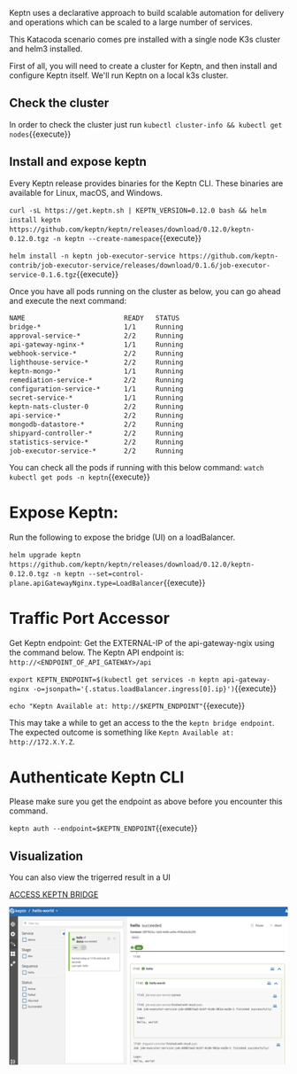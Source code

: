 Keptn uses a declarative approach to build scalable automation for delivery and operations which can be scaled to a large number of services.

This Katacoda scenario comes pre installed with a single node K3s cluster and helm3 installed. 

First of all, you will need to create a cluster for Keptn, and then install and configure Keptn itself.
We'll run Keptn on a local k3s cluster.
## Check the cluster

In order to check the cluster just run  `kubectl cluster-info &&
kubectl get nodes`{{execute}}

 ## Install and expose keptn

 Every Keptn release provides binaries for the Keptn CLI. These binaries are available for Linux, macOS, and Windows.

`curl -sL https://get.keptn.sh | KEPTN_VERSION=0.12.0 bash &&
helm install keptn https://github.com/keptn/keptn/releases/download/0.12.0/keptn-0.12.0.tgz -n keptn --create-namespace`{{execute}}


`helm install -n keptn job-executor-service https://github.com/keptn-contrib/job-executor-service/releases/download/0.1.6/job-executor-service-0.1.6.tgz`{{execute}}

Once you have all pods running on the cluster as below, you can go ahead and execute the next command:
```
NAME                         READY   STATUS
bridge-*                     1/1     Running
approval-service-*           2/2     Running
api-gateway-nginx-*          1/1     Running
webhook-service-*            2/2     Running
lighthouse-service-*         2/2     Running
keptn-mongo-*                1/1     Running
remediation-service-*        2/2     Running
configuration-service-*      1/1     Running
secret-service-*             1/1     Running
keptn-nats-cluster-0         2/2     Running
api-service-*                2/2     Running
mongodb-datastore-*          2/2     Running
shipyard-controller-*        2/2     Running
statistics-service-*         2/2     Running
job-executor-service-*       2/2     Running
```
You can check all the pods if running with this below command:
`watch kubectl get pods -n keptn`{{execute}}

# Expose Keptn:

Run the following to expose the bridge (UI) on a loadBalancer.

`helm upgrade keptn https://github.com/keptn/keptn/releases/download/0.12.0/keptn-0.12.0.tgz -n keptn --set=control-plane.apiGatewayNginx.type=LoadBalancer`{{execute}}

# Traffic Port Accessor 

<!-- `kubectl port-forward --address 0.0.0.0 service/api-gateway-nginx 80:80 -n keptn`{{execute}} -->

Get Keptn endpoint: Get the EXTERNAL-IP of the api-gateway-ngix using the command below. The Keptn API endpoint is: `http://<ENDPOINT_OF_API_GATEWAY>/api`

`export KEPTN_ENDPOINT=$(kubectl get services -n keptn api-gateway-nginx -o=jsonpath='{.status.loadBalancer.ingress[0].ip}')`{{execute}}

`echo "Keptn Available at: http://$KEPTN_ENDPOINT"`{{execute}}

This may take a while to get an access to the the `keptn bridge endpoint`. The expected outcome is something like `Keptn Available at: http://172.X.Y.Z`.

# Authenticate Keptn CLI

Please make sure you get the endpoint as above before you encounter this command.

`keptn auth --endpoint=$KEPTN_ENDPOINT`{{execute}}
## Visualization 

You can also view the trigerred result in a UI

[ACCESS KEPTN BRIDGE]({{TRAFFIC_HOST1_80}})

![UI View](./assets/keptn-hello-world.jpg)

